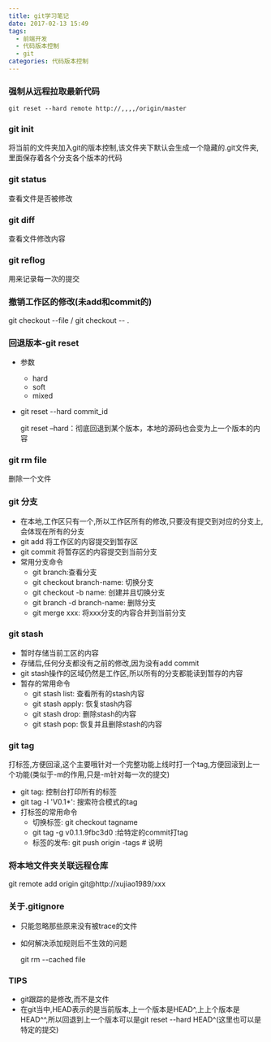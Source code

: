 ```yaml
---
title: git学习笔记
date: 2017-02-13 15:49
tags:
  - 前端开发
  - 代码版本控制
  - git
categories: 代码版本控制
---
```



### 强制从远程拉取最新代码

    git reset --hard remote http://,,,,/origin/master
    
### git init 
 
将当前的文件夹加入git的版本控制,该文件夹下默认会生成一个隐藏的.git文件夹,里面保存着各个分支各个版本的代码

### git status

查看文件是否被修改

### git diff

查看文件修改内容

### git reflog

用来记录每一次的提交 

### 撤销工作区的修改(未add和commit的)

git checkout --file / git checkout -- .

### 回退版本-git reset
+ 参数
    + hard
    + soft
    + mixed
    
+ git reset --hard commit_id  
   
   git reset –hard：彻底回退到某个版本，本地的源码也会变为上一个版本的内容
   
### git rm file 
 
 删除一个文件
 
### git 分支

+ 在本地,工作区只有一个,所以工作区所有的修改,只要没有提交到对应的分支上,会体现在所有的分支
+ git add 将工作区的内容提交到暂存区
+ git commit 将暂存区的内容提交到当前分支
+ 常用分支命令
    + git branch:查看分支
    + git checkout branch-name: 切换分支
    + git checkout -b name: 创建并且切换分支
    + git branch -d branch-name: 删除分支
    + git merge xxx:  将xxx分支的内容合并到当前分支

### git stash

+ 暂时存储当前工区的内容
+ 存储后,任何分支都没有之前的修改,因为没有add commit
+ git stash操作的区域仍然是工作区,所以所有的分支都能读到暂存的内容
+ 暂存的常用命令
    + git stash list: 查看所有的stash内容
    + git stash apply: 恢复stash内容
    + git stash drop: 删除stash的内容
    + git stash pop: 恢复并且删除stash的内容
    
### git tag

打标签,方便回滚,这个主要哦针对一个完整功能上线时打一个tag,方便回滚到上一个功能(类似于-m的作用,只是-m针对每一次的提交)

+ git tag: 控制台打印所有的标签
+ git tag -l 'V0.1*': 搜索符合模式的tag
+ 打标签的常用命令
    + 切换标签: git checkout tagname
    + git tag -g v0.1.1.9fbc3d0 :给特定的commit打tag
    + 标签的发布: git push origin -tags # 说明
    
    
### 将本地文件夹关联远程仓库

git remote add origin git@http://xujiao1989/xxx
 
### 关于.gitignore
+ 只能忽略那些原来没有被trace的文件
+ 如何解决添加规则后不生效的问题
    
     git rm --cached file

### TIPS

+ git跟踪的是修改,而不是文件
+ 在git当中,HEAD表示的是当前版本,上一个版本是HEAD^,上上个版本是HEAD^^,所以回退到上一个版本可以是git reset --hard HEAD^(这里也可以是特定的提交)

    